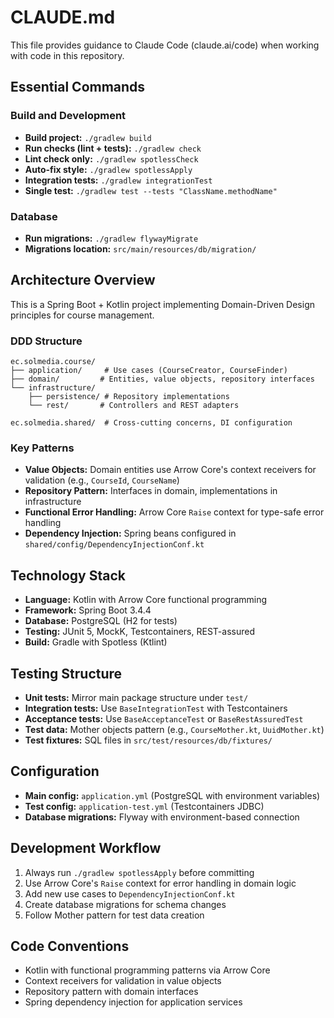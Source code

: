 # CLAUDE.md

This file provides guidance to Claude Code (claude.ai/code) when working with code in this repository.

## Essential Commands

### Build and Development
- **Build project:** `./gradlew build`
- **Run checks (lint + tests):** `./gradlew check`
- **Lint check only:** `./gradlew spotlessCheck`
- **Auto-fix style:** `./gradlew spotlessApply`
- **Integration tests:** `./gradlew integrationTest`
- **Single test:** `./gradlew test --tests "ClassName.methodName"`

### Database
- **Run migrations:** `./gradlew flywayMigrate`
- **Migrations location:** `src/main/resources/db/migration/`

## Architecture Overview

This is a Spring Boot + Kotlin project implementing Domain-Driven Design principles for course management.

### DDD Structure
```
ec.solmedia.course/
├── application/     # Use cases (CourseCreator, CourseFinder)
├── domain/         # Entities, value objects, repository interfaces
└── infrastructure/
    ├── persistence/ # Repository implementations
    └── rest/       # Controllers and REST adapters

ec.solmedia.shared/  # Cross-cutting concerns, DI configuration
```

### Key Patterns
- **Value Objects:** Domain entities use Arrow Core's context receivers for validation (e.g., `CourseId`, `CourseName`)
- **Repository Pattern:** Interfaces in domain, implementations in infrastructure
- **Functional Error Handling:** Arrow Core `Raise` context for type-safe error handling
- **Dependency Injection:** Spring beans configured in `shared/config/DependencyInjectionConf.kt`

## Technology Stack
- **Language:** Kotlin with Arrow Core functional programming
- **Framework:** Spring Boot 3.4.4
- **Database:** PostgreSQL (H2 for tests)
- **Testing:** JUnit 5, MockK, Testcontainers, REST-assured
- **Build:** Gradle with Spotless (Ktlint)

## Testing Structure
- **Unit tests:** Mirror main package structure under `test/`
- **Integration tests:** Use `BaseIntegrationTest` with Testcontainers
- **Acceptance tests:** Use `BaseAcceptanceTest` or `BaseRestAssuredTest`
- **Test data:** Mother objects pattern (e.g., `CourseMother.kt`, `UuidMother.kt`)
- **Test fixtures:** SQL files in `src/test/resources/db/fixtures/`

## Configuration
- **Main config:** `application.yml` (PostgreSQL with environment variables)
- **Test config:** `application-test.yml` (Testcontainers JDBC)
- **Database migrations:** Flyway with environment-based connection

## Development Workflow
1. Always run `./gradlew spotlessApply` before committing
2. Use Arrow Core's `Raise` context for error handling in domain logic
3. Add new use cases to `DependencyInjectionConf.kt`
4. Create database migrations for schema changes
5. Follow Mother pattern for test data creation

## Code Conventions
- Kotlin with functional programming patterns via Arrow Core
- Context receivers for validation in value objects
- Repository pattern with domain interfaces
- Spring dependency injection for application services